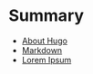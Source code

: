 # Summary

- [About Hugo](./ch01.md)
- [Markdown](./ch02-markdown.md)
- [Lorem Ipsum](./ch03-placeholder.md)

